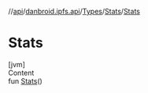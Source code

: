 //[api](../../../index.md)/[danbroid.ipfs.api](../../index.md)/[Types](../index.md)/[Stats](index.md)/[Stats](-stats.md)



# Stats  
[jvm]  
Content  
fun [Stats](-stats.md)()  



